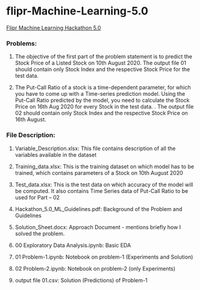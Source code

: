 # flipr-Machine-Learning-5.0
[Flipr Machine Learning Hackathon 5.0](https://flipr.ai/hackathon/)


### Problems:
1. The objective of the first part of the problem statement is to predict the Stock Price of a
Listed Stock on 10th August 2020. The output file 01 should contain only Stock Index and
the respective Stock Price for the test data.

2. The Put-Call Ratio of a stock is a time-dependent parameter, for which you have to come up
with a Time-series prediction model. Using the Put-Call Ratio predicted by the model, you
need to calculate the Stock Price on 16th Aug 2020 for every Stock in the test data. . The
output file 02 should contain only Stock Index and the respective Stock Price on 16th August.

### File Description:
1. Variable_Description.xlsx:
This file contains description of all the variables available in the dataset

2. Training_data.xlsx:
This is the training dataset on which model has to be trained, which contains parameters of a
Stock on 10th August 2020

3. Test_data.xlsx:
This is the test data on which accuracy of the model will be computed. It also contains Time
Series data of Put-Call Ratio to be used for Part – 02

4. Hackathon_5.0_ML_Guidelines.pdf:
Background of the Problem and Guidelines

5. Solution_Sheet.docx:
Approach Document - mentions briefly how I solved the problem.

6. 00 Exploratory Data Analysis.ipynb:
Basic EDA

7. 01 Problem-1.ipynb:
Notebook on problem-1 (Experiments and Solution)

8. 02 Problem-2.ipynb:
Notebook on problem-2 (only Experiments)

9. output file 01.csv:
Solution (Predictions) of Problem-1
